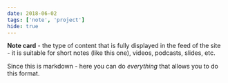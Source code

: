 ```yaml
---
date: 2018-06-02
tags: ['note', 'project']
hide: true
---
```


**Note card** - the type of content that is fully displayed in the feed of the site - it is suitable for short notes (like this one), videos, podcasts, slides, etc.

Since this is markdown - here you can do _everything_ that allows you to do this format.
